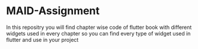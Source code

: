 # MAID-Assignment
In this repositry you will find chapter wise code of flutter book with different widgets used in every chapter so you can find every type of widget used in flutter and use in your project
